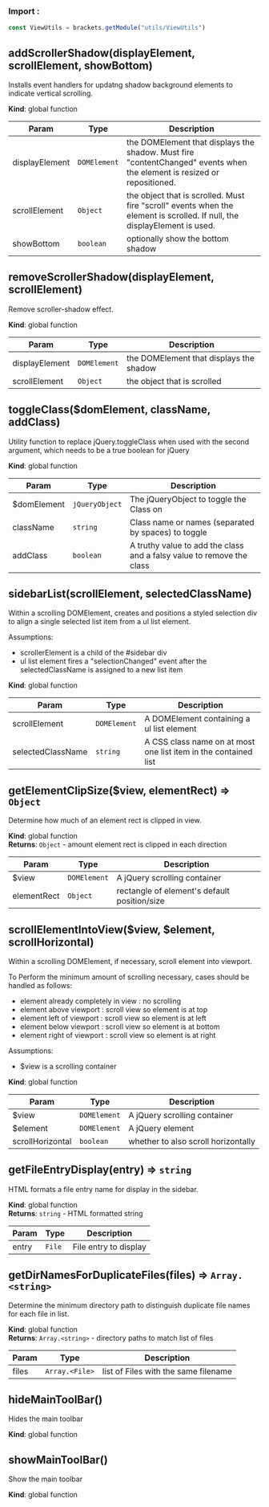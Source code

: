 ### Import :
```js
const ViewUtils = brackets.getModule("utils/ViewUtils")
```

<a name="addScrollerShadow"></a>

## addScrollerShadow(displayElement, scrollElement, showBottom)
Installs event handlers for updatng shadow background elements to indicate vertical scrolling.

**Kind**: global function  

| Param | Type | Description |
| --- | --- | --- |
| displayElement | <code>DOMElement</code> | the DOMElement that displays the shadow. Must fire  "contentChanged" events when the element is resized or repositioned. |
| scrollElement | <code>Object</code> | the object that is scrolled. Must fire "scroll" events  when the element is scrolled. If null, the displayElement is used. |
| showBottom | <code>boolean</code> | optionally show the bottom shadow |

<a name="removeScrollerShadow"></a>

## removeScrollerShadow(displayElement, scrollElement)
Remove scroller-shadow effect.

**Kind**: global function  

| Param | Type | Description |
| --- | --- | --- |
| displayElement | <code>DOMElement</code> | the DOMElement that displays the shadow |
| scrollElement | <code>Object</code> | the object that is scrolled |

<a name="toggleClass"></a>

## toggleClass($domElement, className, addClass)
Utility function to replace jQuery.toggleClass when used with the second argument, which needs to be a true boolean for jQuery

**Kind**: global function  

| Param | Type | Description |
| --- | --- | --- |
| $domElement | <code>jQueryObject</code> | The jQueryObject to toggle the Class on |
| className | <code>string</code> | Class name or names (separated by spaces) to toggle |
| addClass | <code>boolean</code> | A truthy value to add the class and a falsy value to remove the class |

<a name="sidebarList"></a>

## sidebarList(scrollElement, selectedClassName)
Within a scrolling DOMElement, creates and positions a styled selection
div to align a single selected list item from a ul list element.

Assumptions:
- scrollerElement is a child of the #sidebar div
- ul list element fires a "selectionChanged" event after the
  selectedClassName is assigned to a new list item

**Kind**: global function  

| Param | Type | Description |
| --- | --- | --- |
| scrollElement | <code>DOMElement</code> | A DOMElement containing a ul list element |
| selectedClassName | <code>string</code> | A CSS class name on at most one list item in the contained list |

<a name="getElementClipSize"></a>

## getElementClipSize($view, elementRect) ⇒ <code>Object</code>
Determine how much of an element rect is clipped in view.

**Kind**: global function  
**Returns**: <code>Object</code> - amount element rect is clipped in each direction  

| Param | Type | Description |
| --- | --- | --- |
| $view | <code>DOMElement</code> | A jQuery scrolling container |
| elementRect | <code>Object</code> | rectangle of element's default position/size |

<a name="scrollElementIntoView"></a>

## scrollElementIntoView($view, $element, scrollHorizontal)
Within a scrolling DOMElement, if necessary, scroll element into viewport.

To Perform the minimum amount of scrolling necessary, cases should be handled as follows:
- element already completely in view : no scrolling
- element above    viewport          : scroll view so element is at top
- element left of  viewport          : scroll view so element is at left
- element below    viewport          : scroll view so element is at bottom
- element right of viewport          : scroll view so element is at right

Assumptions:
- $view is a scrolling container

**Kind**: global function  

| Param | Type | Description |
| --- | --- | --- |
| $view | <code>DOMElement</code> | A jQuery scrolling container |
| $element | <code>DOMElement</code> | A jQuery element |
| scrollHorizontal | <code>boolean</code> | whether to also scroll horizontally |

<a name="getFileEntryDisplay"></a>

## getFileEntryDisplay(entry) ⇒ <code>string</code>
HTML formats a file entry name  for display in the sidebar.

**Kind**: global function  
**Returns**: <code>string</code> - HTML formatted string  

| Param | Type | Description |
| --- | --- | --- |
| entry | <code>File</code> | File entry to display |

<a name="getDirNamesForDuplicateFiles"></a>

## getDirNamesForDuplicateFiles(files) ⇒ <code>Array.&lt;string&gt;</code>
Determine the minimum directory path to distinguish duplicate file names
for each file in list.

**Kind**: global function  
**Returns**: <code>Array.&lt;string&gt;</code> - directory paths to match list of files  

| Param | Type | Description |
| --- | --- | --- |
| files | <code>Array.&lt;File&gt;</code> | list of Files with the same filename |

<a name="hideMainToolBar"></a>

## hideMainToolBar()
Hides the main toolbar

**Kind**: global function  
<a name="showMainToolBar"></a>

## showMainToolBar()
Show the main toolbar

**Kind**: global function  

